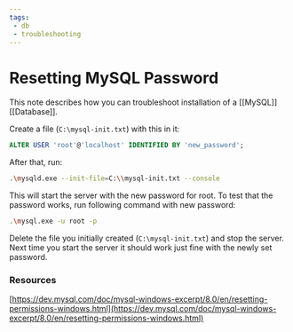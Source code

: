 ```yaml
---
tags:
 - db
 - troubleshooting
---
```

# Resetting MySQL Password
This note describes how you can troubleshoot installation of a [[MySQL]] [[Database]].

Create a file (`C:\mysql-init.txt`) with this in it:
```sql
ALTER USER 'root'@'localhost' IDENTIFIED BY 'new_password';
```
After that, run:
```sh
.\mysqld.exe --init-file=C:\\mysql-init.txt --console
```
This will start the server with the new password for root. To test that the password works, run following command with new password:
```sh
.\mysql.exe -u root -p
```
Delete the file you initially created (`C:\mysql-init.txt`) and stop the server. Next time you start the server it should work just fine with the newly set password.

### Resources
[https://dev.mysql.com/doc/mysql-windows-excerpt/8.0/en/resetting-permissions-windows.html](https://dev.mysql.com/doc/mysql-windows-excerpt/8.0/en/resetting-permissions-windows.html)